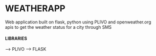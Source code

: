# WEATHERAPP
Web application built on flask, python using PLIVO and openweather.org apis to get the weather status for a city through SMS


#### LIBRARIES

--> PLIVO
--> FLASK   
